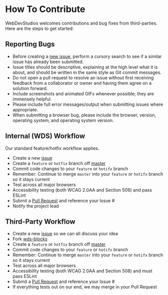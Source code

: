 # How To Contribute
WebDevStudios welcomes contributions and bug fixes from third-parties. Here are the steps to get started:

## Reporting Bugs
- Before creating a [new issue](https://github.com/WebDevStudios/wds-blocks/issues), perform a cursory search to see if a similar issue has already been submitted.
- Issue titles should be descriptive, explaining at the high level what it is about, and should be written in the same style as Git commit messages.
- Do not open a pull request to resolve an issue without first receiving feedback from a collaborator or owner and having them agree on a solution forward.
- Include screenshots and animated GIFs whenever possible; they are immensely helpful.
- Please include full error messages/output when submitting issues where appropriate.
- When submitting a browser bug, please include the browser, version, operating system, and operating system version.

## Internal (WDS) Workflow
Our standard feature/hotfix workflow applies.

* Create a new [issue](https://github.com/WebDevStudios/wds-blocks/issues)
* Create a `feature` or `hotfix` branch off [master](https://github.com/WebDevStudios/wds-blocks/tree/master)
* Commit code changes to your `feature` or `hotifx` branch
* Remember: Continue to merge `master` into your `feature` or `hotifx` branch so it stays current
* Test across all major browsers
* Accessibility testing (both WCAG 2.0AA and Section 508) and pass ESLint
* Submit a [Pull Request](https://github.com/WebDevStudios/wds-blocks/pulls) and reference your Issue #
* Notify the project lead

## Third-Party Workflow

* Create a new [issue](https://github.com/WebDevStudios/wds-blocks/issues) so we can all discuss your idea
* Fork [wds-blocks](https://github.com/WebDevStudios/wds-blocks#fork-destination-box)
* Create a `feature` or `hotfix` branch off [master](https://github.com/WebDevStudios/wds-blocks/tree/master)
* Commit code changes to your `feature` or `hotifx` branch
* Remember: Continue to merge `master` into your `feature` or `hotifx` branch so it stays current
* Test across all major browsers
* Accessibility testing (both WCAG 2.0AA and Section 508) and must pass ESLint
* Submit a [Pull Request](https://github.com/WebDevStudios/wds-blocks/pulls) and reference your Issue #
* If everything tests out on our end, we may merge in your Pull Request